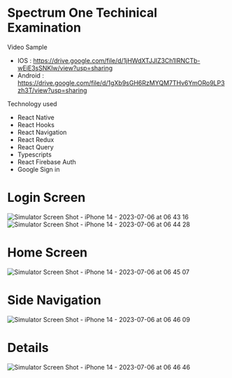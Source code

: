 # Spectrum One Techinical Examination

Video Sample 
* IOS : https://drive.google.com/file/d/1jHWdXTJJlZ3Ch1lRNCTb-wEiE3sSNKlw/view?usp=sharing
* Android : https://drive.google.com/file/d/1gXb9sGH6RzMYQM7THv6YmORo9LP3zh3T/view?usp=sharing

Technology used
* React Native
* React Hooks
* React Navigation
* React Redux
* React Query
* Typescripts
* React Firebase Auth
* Google Sign in

# Login Screen 
![Simulator Screen Shot - iPhone 14 - 2023-07-06 at 06 43 16](https://github.com/mike0221/ExamSpectrumOne/assets/21115636/c5039735-63f1-4535-bb65-de8c4b02479b)
![Simulator Screen Shot - iPhone 14 - 2023-07-06 at 06 44 28](https://github.com/mike0221/ExamSpectrumOne/assets/21115636/6d6afd87-06c8-4f2e-bc45-e9b28eec0844)

# Home Screen 
![Simulator Screen Shot - iPhone 14 - 2023-07-06 at 06 45 07](https://github.com/mike0221/ExamSpectrumOne/assets/21115636/3fa04017-3f46-4cec-a6bd-4b3344a03e53)

# Side Navigation
![Simulator Screen Shot - iPhone 14 - 2023-07-06 at 06 46 09](https://github.com/mike0221/ExamSpectrumOne/assets/21115636/1ea1ed88-ca12-451d-8f34-72129494ac1d)

# Details
![Simulator Screen Shot - iPhone 14 - 2023-07-06 at 06 46 46](https://github.com/mike0221/ExamSpectrumOne/assets/21115636/1f25e029-f673-466d-bfc6-090cf8294ca0)
